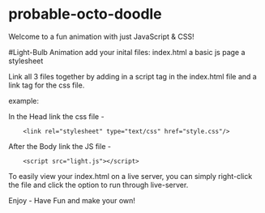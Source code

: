 # probable-octo-doodle
Welcome to a fun animation with just JavaScript & CSS!

#Light-Bulb Animation 
add your inital files:
    index.html
    a basic js page
    a stylesheet

Link all 3 files together by adding in a script tag in the index.html file and a link tag for the css file.

example: 

In the Head link the css file - 

        <link rel="stylesheet" type="text/css" href="style.css"/>

After the Body link the JS file - 

        <script src="light.js"></script>

To easily view your index.html on a live server, you can simply right-click the file and click the option to run through live-server. 

Enjoy - Have Fun and make your own!
